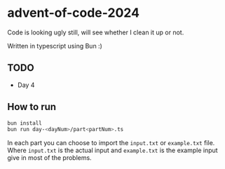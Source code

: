 # advent-of-code-2024

Code is looking ugly still, will see whether I clean it up or not.

Written in typescript using Bun :)

## TODO

- Day 4

## How to run

```bash
bun install
bun run day-<dayNum>/part<partNum>.ts
```

In each part you can choose to import the `input.txt` or `example.txt` file. Where `input.txt` is the actual input and `example.txt` is the example input give in most of the problems.
